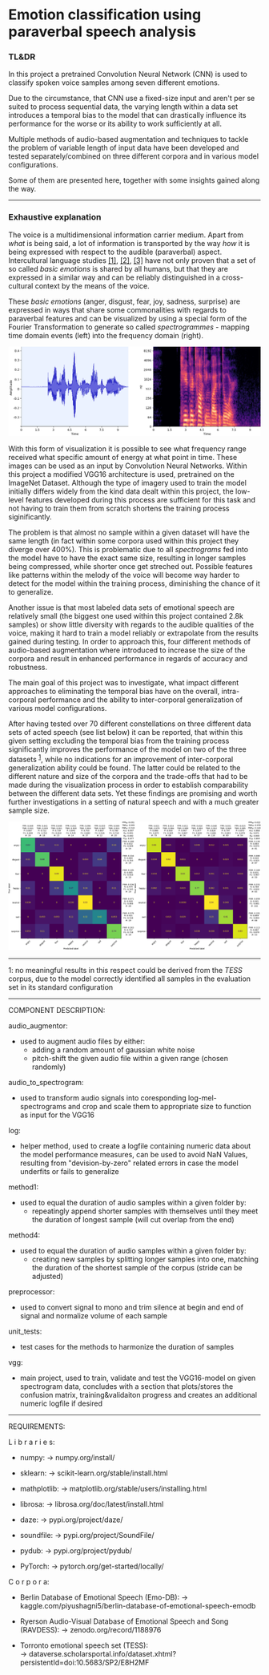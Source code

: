 # Emotion classification using paraverbal speech analysis 

### TL&DR

In this project a pretrained Convolution Neural Network (CNN) is used to classify spoken voice samples among seven different emotions.

Due to the circumstance, that CNN use a fixed-size input and aren't per se suited to process sequential data, the varying length within a data set introduces a temporal bias to the model that can drastically influence its performance for the worse or its ability to work sufficiently at all.

Multiple methods of audio-based augmentation and techniques to tackle the problem of variable length of input data have been developed and tested separately/combined on three different corpora and in various model configurations.

Some of them are presented here, together with some insights gained along the way.

---

### Exhaustive explanation

The voice is a multidimensional information carrier medium. Apart from *what* is being said, a lot of information is transported by the way *how* it is being expressed with respect to the audible (paraverbal) aspect. Intercultural language studies [[1]](https://www.pnas.org/content/107/6/2408), [[2]](https://ieeexplore.ieee.org/document/7051419), [[3]](https://ieeexplore.ieee.org/document/8616972) have not only proven that a set of so called *basic emotions* is shared by all humans, but that they are expressed in a similar way and can be reliably distinguished in a cross-cultural context by the means of the voice.

These *basic emotions* (anger, disgust, fear, joy, sadness, surprise) are expressed in ways that share some commonalities with regards to paraverbal features and can be visualized by using a special form of the Fourier Transformation to generate so called *spectrogrammes* - mapping time domain events (left) into the frequency domain (right).

![spectrogram](img/time_freq_dom.png)

With this form of visualization it is possible to see what frequency range received what specific amount of energy at what point in time. These images can be used as an input by Convolution Neural Networks. Within this project a modified VGG16 architecture is used, pretrained on the ImageNet Dataset. Although the type of imagery used to train the model initially differs widely from the kind data dealt within this project, the low-level features developed during this process are sufficient for this task and not having to train them from scratch shortens the training process siginificantly. 

The problem is that almost no sample within a given dataset will have the same length (in fact within some corpora used within this project they diverge over 400%). This is problematic due to all *spectrograms* fed into the model have to have the exact same size, resulting in longer samples being compressed, while shorter once get streched out. Possible features like patterns within the melody of the voice will become way harder to detect for the model within the training process, diminishing the chance of it to generalize.

Another issue is that most labeled data sets of emotional speech are relatively small (the biggest one used within this project contained 2.8k samples) or show little diversity with regards to the audible qualities of the voice, making it hard to train a model reliably or extrapolate from the results gained during testing. In order to approach this, four different methods of audio-based augmentation where introduced to increase the size of the corpora and result in enhanced performance in regards of accuracy and robustness.

The main goal of this project was to investigate, what impact different approaches to eliminating the temporal bias have on the overall, intra-corporal performance and the ability to inter-corporal generalization of various model configurations.

After having tested over 70 different constellations on three different data sets of acted speech (see list below) it can be reported, that within this given setting excluding the temporal bias from the training process significantly improves the performance of the model on two of the three datasets <sup>[1](#fn1)</sup>, while no indications for an improvement of inter-corporal generalization ability could be found. The latter could be related to the different nature and size of the corpora and the trade-offs that had to be made during the visualization process in order to establish comparability between the different data sets. Yet these findings are promising and worth further investigations in a setting of natural speech and with a much greater sample size. 

![result](img/cm_RAVDESS_raw.png)

---

<a name="fn1">1</a>: no meaningful results in this respect could be derived from the *TESS* corpus, due to the model correctly identified all samples in the evaluation set in its standard configuration

---

COMPONENT DESCRIPTION:

audio_augmentor:

- used to augment audio files by either:
	- adding a random amount of gaussian white noise
	- pitch-shift the given audio file within a given range (chosen randomly)
	
audio_to_spectrogram:
- used to transform audio signals into coresponding log-mel-spectrograms and crop and scale them to appropriate size to function as input for the VGG16

log:
- helper method, used to create a logfile containing numeric data about the model performance measures, can be used to avoid NaN Values, resulting from "devision-by-zero" related errors in case the model underfits or fails to generalize

method1:
- used to equal the duration of audio samples within a given folder by:
	- repeatingly append shorter samples with themselves until they meet the duration of longest sample (will cut overlap from the end)

method4:
- used to equal the duration of audio samples within a given folder by:
	- creating new samples by splitting longer samples into one, matching the duration of the shortest sample of the corpus (stride can be adjusted)

preprocessor:
- used to convert signal to mono and trim silence at begin and end of signal and normalize volume of each sample

unit_tests:
- test cases for the methods to harmonize the duration of samples

vgg:
- main project, used to train, validate and test the VGG16-model on given spectrogram data, concludes with a section that plots/stores the confusion matrix, training&validaiton progress and creates an additional numeric logfile if desired

---

REQUIREMENTS:

L i b r a r i e s:

- numpy:
	-> numpy.org/install/

- sklearn:
	-> scikit-learn.org/stable/install.html

- mathplotlib:
	-> matplotlib.org/stable/users/installing.html

- librosa:
	-> librosa.org/doc/latest/install.html

- daze:
	-> pypi.org/project/daze/

- soundfile:
	-> pypi.org/project/SoundFile/

- pydub:
	-> pypi.org/project/pydub/

- PyTorch:
	-> pytorch.org/get-started/locally/

C o r p o r a:

- Berlin Database of Emotional Speech (Emo-DB):
	-> kaggle.com/piyushagni5/berlin-database-of-emotional-speech-emodb

- Ryerson Audio-Visual Database of Emotional Speech and Song (RAVDESS):	
	-> zenodo.org/record/1188976

- Torronto emotional speech set (TESS):					
	-> dataverse.scholarsportal.info/dataset.xhtml?persistentId=doi:10.5683/SP2/E8H2MF
